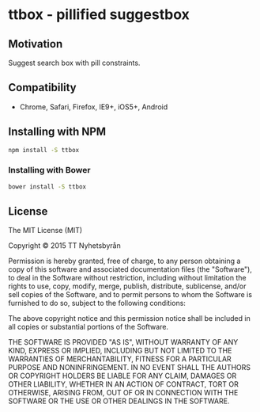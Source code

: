 ttbox - pillified suggestbox
============================

## Motivation

Suggest search box with pill constraints.

## Compatibility

* Chrome, Safari, Firefox, IE9+, iOS5+, Android

## Installing with NPM

```bash
npm install -S ttbox
```

### Installing with Bower

```bash
bower install -S ttbox
```



License
-------

The MIT License (MIT)

Copyright © 2015 TT Nyhetsbyrån

Permission is hereby granted, free of charge, to any person obtaining
a copy of this software and associated documentation files (the
"Software"), to deal in the Software without restriction, including
without limitation the rights to use, copy, modify, merge, publish,
distribute, sublicense, and/or sell copies of the Software, and to
permit persons to whom the Software is furnished to do so, subject to
the following conditions:

The above copyright notice and this permission notice shall be
included in all copies or substantial portions of the Software.

THE SOFTWARE IS PROVIDED "AS IS", WITHOUT WARRANTY OF ANY KIND,
EXPRESS OR IMPLIED, INCLUDING BUT NOT LIMITED TO THE WARRANTIES OF
MERCHANTABILITY, FITNESS FOR A PARTICULAR PURPOSE AND
NONINFRINGEMENT. IN NO EVENT SHALL THE AUTHORS OR COPYRIGHT HOLDERS BE
LIABLE FOR ANY CLAIM, DAMAGES OR OTHER LIABILITY, WHETHER IN AN ACTION
OF CONTRACT, TORT OR OTHERWISE, ARISING FROM, OUT OF OR IN CONNECTION
WITH THE SOFTWARE OR THE USE OR OTHER DEALINGS IN THE SOFTWARE.
